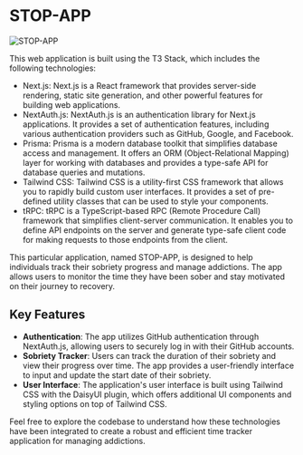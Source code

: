 # STOP-APP

![STOP-APP](https://github.com/speedbuild98/STOP-APP/blob/main/mobile%20(4).gif?raw=true)

This web application is built using the T3 Stack, which includes the following technologies:

- Next.js: Next.js is a React framework that provides server-side rendering, static site generation, and other powerful features for building web applications.
- NextAuth.js: NextAuth.js is an authentication library for Next.js applications. It provides a set of authentication features, including various authentication providers such as GitHub, Google, and Facebook.
- Prisma: Prisma is a modern database toolkit that simplifies database access and management. It offers an ORM (Object-Relational Mapping) layer for working with databases and provides a type-safe API for database queries and mutations.
- Tailwind CSS: Tailwind CSS is a utility-first CSS framework that allows you to rapidly build custom user interfaces. It provides a set of pre-defined utility classes that can be used to style your components.
- tRPC: tRPC is a TypeScript-based RPC (Remote Procedure Call) framework that simplifies client-server communication. It enables you to define API endpoints on the server and generate type-safe client code for making requests to those endpoints from the client.

This particular application, named STOP-APP, is designed to help individuals track their sobriety progress and manage addictions. The app allows users to monitor the time they have been sober and stay motivated on their journey to recovery.

## Key Features

- **Authentication**: The app utilizes GitHub authentication through NextAuth.js, allowing users to securely log in with their GitHub accounts.
- **Sobriety Tracker**: Users can track the duration of their sobriety and view their progress over time. The app provides a user-friendly interface to input and update the start date of their sobriety.
- **User Interface**: The application's user interface is built using Tailwind CSS with the DaisyUI plugin, which offers additional UI components and styling options on top of Tailwind CSS.

Feel free to explore the codebase to understand how these technologies have been integrated to create a robust and efficient time tracker application for managing addictions.

